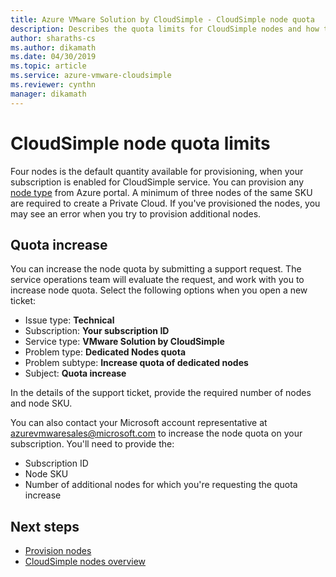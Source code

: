 ```yaml
---
title: Azure VMware Solution by CloudSimple - CloudSimple node quota  
description: Describes the quota limits for CloudSimple nodes and how to request for an increase of quota  
author: sharaths-cs
ms.author: dikamath
ms.date: 04/30/2019
ms.topic: article
ms.service: azure-vmware-cloudsimple
ms.reviewer: cynthn
manager: dikamath
---
```

# CloudSimple node quota limits

Four nodes is the default quantity available for provisioning, when your subscription is enabled for CloudSimple service.  You can provision any [node type](cloudsimple-node.md) from Azure portal.  A minimum of three nodes of the same SKU are required to create a Private Cloud.  If you've provisioned the nodes, you may see an error when you try to provision additional nodes.

## Quota increase

You can increase the node quota by submitting a support request. The service operations team will evaluate the request, and work with you to increase node quota.  Select the following options when you open a new ticket:

* Issue type: **Technical**
* Subscription: **Your subscription ID**
* Service type: **VMware Solution by CloudSimple**
* Problem type: **Dedicated Nodes quota**
* Problem subtype: **Increase quota of dedicated nodes**
* Subject: **Quota increase**

In the details of the support ticket, provide the required number of nodes and node SKU.

You can also contact your Microsoft account representative at [azurevmwaresales@microsoft.com](mailto:azurevmwaresales@microsoft.com) to increase the node quota on your subscription.  You'll need to provide the:

* Subscription ID
* Node SKU
* Number of additional nodes for which you're requesting the quota increase

## Next steps

* [Provision nodes](create-nodes.md)
* [CloudSimple nodes overview](cloudsimple-node.md)